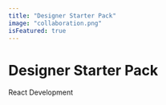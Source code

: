 ```yaml
---
title: "Designer Starter Pack"
image: "collaboration.png"
isFeatured: true
---
```


# Designer Starter Pack

React Development
